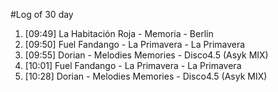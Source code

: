 #Log of 30 day

1. [09:49] La Habitación Roja - Memoria - Berlín
1. [09:50] Fuel Fandango - La Primavera - La Primavera
1. [09:55] Dorian - Melodies Memories - Disco4.5 (Asyk MIX)
1. [10:01] Fuel Fandango - La Primavera - La Primavera
1. [10:28] Dorian - Melodies Memories - Disco4.5 (Asyk MIX)
